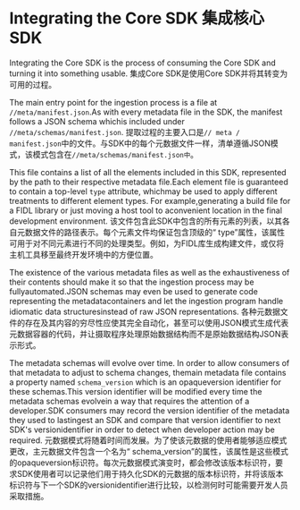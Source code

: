  
# Integrating the Core SDK  集成核心SDK 

Integrating the Core SDK is the process of consuming the Core SDK and turning it into something usable. 集成Core SDK是使用Core SDK并将其转变为可用的过程。

The main entry point for the ingestion process is a file at `//meta/manifest.json`.As with every metadata file in the SDK, the manifest follows a JSON schema whichis included under `//meta/schemas/manifest.json`. 提取过程的主要入口是`// meta / manifest.json`中的文件。与SDK中的每个元数据文件一样，清单遵循JSON模式，该模式包含在`//meta/schemas/manifest.json中`。

This file contains a list of all the elements included in this SDK, represented by the path to their respective metadata file.Each element file is guaranteed to contain a top-level `type` attribute, whichmay be used to apply different treatments to different element types. For example,generating a build file for a FIDL library or just moving a host tool to aconvenient location in the final development environment. 该文件包含此SDK中包含的所有元素的列表，以其各自元数据文件的路径表示。每个元素文件均保证包含顶级的“ type”属性，该属性可用于对不同元素进行不同的处理类型。例如，为FIDL库生成构建文件，或仅将主机工具移至最终开发环境中的方便位置。

The existence of the various metadata files as well as the exhaustiveness of their contents should make it so that the ingestion process may be fullyautomated.JSON schemas may even be used to generate code representing the metadatacontainers and let the ingestion program handle idiomatic data structuresinstead of raw JSON representations. 各种元数据文件的存在及其内容的穷尽性应使其完全自动化，甚至可以使用JSON模式生成代表元数据容器的代码，并让摄取程序处理原始数据结构而不是原始数据结构JSON表示形式。

The metadata schemas will evolve over time. In order to allow consumers of that metadata to adjust to schema changes, themain metadata file contains a property named `schema_version` which is an opaqueversion identifier for these schemas.This version identifier will be modified every time the metadata schemas evolvein a way that requires the attention of a developer.SDK consumers may record the version identifier of the metadata they used to lastingest an SDK and compare that version identifier to next SDK's versionidentifier in order to detect when developer action may be required. 元数据模式将随着时间而发展。为了使该元数据的使用者能够适应模式更改，主元数据文件包含一个名为“ schema_version”的属性，该属性是这些模式的opaqueversion标识符。每次元数据模式演变时，都会修改该版本标识符，要求SDK使用者可以记录他们用于持久化SDK的元数据的版本标识符，并将该版本标识符与下一个SDK的versionidentifier进行比较，以检测何时可能需要开发人员采取措施。

 

